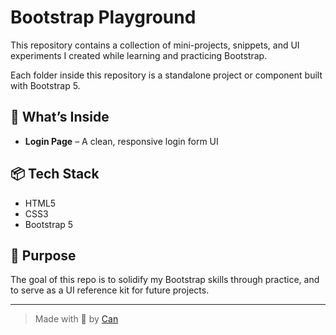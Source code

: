 # Bootstrap Playground

This repository contains a collection of mini-projects, snippets, and UI experiments I created while learning and practicing Bootstrap.

Each folder inside this repository is a standalone project or component built with Bootstrap 5.

## 🔧 What’s Inside
- **Login Page** – A clean, responsive login form UI


## 📦 Tech Stack

- HTML5  
- CSS3  
- Bootstrap 5

## 🎯 Purpose

The goal of this repo is to solidify my Bootstrap skills through practice, and to serve as a UI reference kit for future projects.

---

> Made with 💙 by [Can](https://github.com/YOURUSERNAME)

